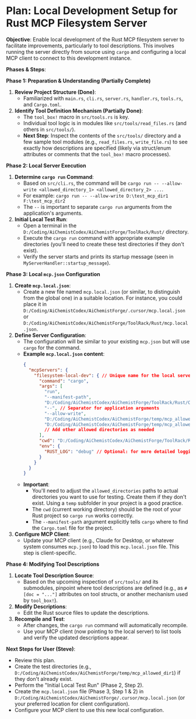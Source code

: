 # Plan: Local Development Setup for Rust MCP Filesystem Server

**Objective**: Enable local development of the Rust MCP filesystem server to facilitate improvements, particularly to tool descriptions. This involves running the server directly from source using `cargo` and configuring a local MCP client to connect to this development instance.

**Phases & Steps**:

**Phase 1: Preparation & Understanding (Partially Complete)**

1.  **Review Project Structure (Done)**:
    *   Familiarized with `main.rs`, `cli.rs`, `server.rs`, `handler.rs`, `tools.rs`, and `Cargo.toml`.
2.  **Identify Tool Definition Mechanism (Partially Done)**:
    *   The `tool_box!` macro in `src/tools.rs` is key.
    *   Individual tool logic is in modules like `src/tools/read_files.rs` (and others in `src/tools/`).
    *   **Next Step**: Inspect the contents of the `src/tools/` directory and a few sample tool modules (e.g., `read_files.rs`, `write_file.rs`) to see exactly how descriptions are specified (likely via struct/enum attributes or comments that the `tool_box!` macro processes).

**Phase 2: Local Server Execution**

1.  **Determine `cargo run` Command**:
    *   Based on `src/cli.rs`, the command will be `cargo run -- --allow-write <allowed_directory_1> <allowed_directory_2> ...`.
    *   For example: `cargo run -- --allow-write D:\test_mcp_dir1 F:\test_mcp_dir2`
    *   The `--` is important to separate `cargo run` arguments from the application\'s arguments.
2.  **Initial Local Test Run**:
    *   Open a terminal in the `D:/Coding/AiChemistCodex/AiChemistForge/ToolRack/Rust/` directory.
    *   Execute the `cargo run` command with appropriate example directories (you\'ll need to create these test directories if they don\'t exist).
    *   Verify the server starts and prints its startup message (seen in `MyServerHandler::startup_message`).

**Phase 3: Local `mcp.json` Configuration**

1.  **Create `mcp.local.json`**:
    *   Create a new file named `mcp.local.json` (or similar, to distinguish from the global one) in a suitable location. For instance, you could place it in `D:/Coding/AiChemistCodex/AiChemistForge/.cursor/mcp.local.json` or `D:/Coding/AiChemistCodex/AiChemistForge/ToolRack/Rust/mcp.local.json`.
2.  **Define Server Configuration**:
    *   The configuration will be similar to your existing `mcp.json` but will use `cargo` for the command.
    *   **Example `mcp.local.json` content**:
        ```json
        {
          "mcpServers": {
            "filesystem-local-dev": { // Unique name for the local server
              "command": "cargo",
              "args": [
                "run",
                "--manifest-path",
                "D:/Coding/AiChemistCodex/AiChemistForge/ToolRack/Rust/Cargo.toml", // Ensure cargo runs in the correct project
                "--", // Separator for application arguments
                "--allow-write",
                "D:/Coding/AiChemistCodex/AiChemistForge/temp/mcp_allowed_dir1", // Example allowed directory
                "D:/Coding/AiChemistCodex/AiChemistForge/temp/mcp_allowed_dir2"  // Example allowed directory
                // Add other allowed directories as needed
              ],
              "cwd": "D:/Coding/AiChemistCodex/AiChemistForge/ToolRack/Rust/", // Working directory for the cargo command
              "env": {
                "RUST_LOG": "debug" // Optional: for more detailed logging from the Rust app
              }
            }
          }
        }
        ```
    *   **Important**:
        *   You\'ll need to adjust the `allowed_directories` paths to actual directories you want to use for testing. Create them if they don\'t exist. Using a `temp` subfolder in your project is a good practice.
        *   The `cwd` (current working directory) should be the root of your Rust project so `cargo run` works correctly.
        *   The `--manifest-path` argument explicitly tells `cargo` where to find the `Cargo.toml` file for the project.
3.  **Configure MCP Client**:
    *   Update your MCP client (e.g., Claude for Desktop, or whatever system consumes `mcp.json`) to load this `mcp.local.json` file. This step is client-specific.

**Phase 4: Modifying Tool Descriptions**

1.  **Locate Tool Description Source**:
    *   Based on the upcoming inspection of `src/tools/` and its submodules, pinpoint where tool descriptions are defined (e.g., as `#[doc = "..."]` attributes on tool structs, or another mechanism used by `tool_box!`).
2.  **Modify Descriptions**:
    *   Edit the Rust source files to update the descriptions.
3.  **Recompile and Test**:
    *   After changes, the `cargo run` command will automatically recompile.
    *   Use your MCP client (now pointing to the local server) to list tools and verify the updated descriptions appear.

**Next Steps for User (Steve)**:
*   Review this plan.
*   Create the test directories (e.g., `D:/Coding/AiChemistCodex/AiChemistForge/temp/mcp_allowed_dir1`) if they don\'t already exist.
*   Perform the "Initial Local Test Run" (Phase 2, Step 2).
*   Create the `mcp.local.json` file (Phase 3, Step 1 & 2) in `D:/Coding/AiChemistCodex/AiChemistForge/.cursor/mcp.local.json` (or your preferred location for client configuration).
*   Configure your MCP client to use this new local configuration.
